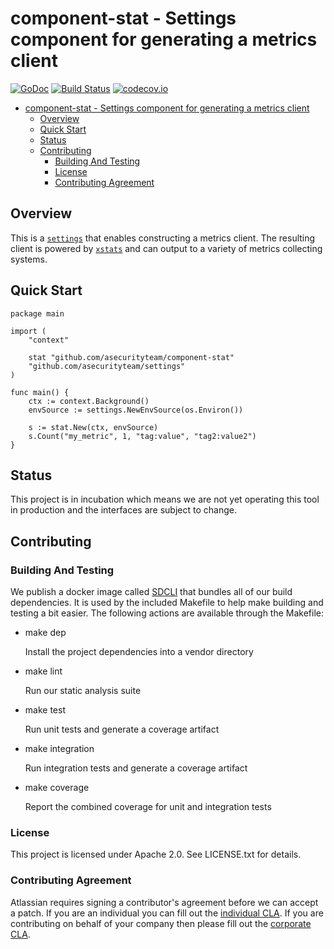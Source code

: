 <a id="markdown-component-stat---settings-component-for-generating-a-metrics-client" name="component-stat---settings-component-for-generating-a-metrics-client"></a>
# component-stat - Settings component for generating a metrics client
[![GoDoc](https://godoc.org/github.com/asecurityteam/component-stat?status.svg)](https://godoc.org/github.com/asecurityteam/component-stat)
[![Build Status](https://travis-ci.org/asecurityteam/component-stat.png?branch=master)](https://travis-ci.org/asecurityteam/component-stat)
[![codecov.io](https://codecov.io/github/asecurityteam/component-stat/coverage.svg?branch=master)](https://codecov.io/github/asecurityteam/component-stat?branch=master)

<!-- TOC -->

- [component-stat - Settings component for generating a metrics client](#component-stat---settings-component-for-generating-a-metrics-client)
    - [Overview](#overview)
    - [Quick Start](#quick-start)
    - [Status](#status)
    - [Contributing](#contributing)
        - [Building And Testing](#building-and-testing)
        - [License](#license)
        - [Contributing Agreement](#contributing-agreement)

<!-- /TOC -->

<a id="markdown-overview" name="overview"></a>
## Overview

This is a [`settings`](https://github.com/asecurityteam/settings) that enables
constructing a metrics client. The resulting client is powered by
[`xstats`](https://github.com/rs/xstats) and can output to a variety of metrics
collecting systems.

<a id="markdown-quick-start" name="quick-start"></a>
## Quick Start

```golang
package main

import (
    "context"

    stat "github.com/asecurityteam/component-stat"
    "github.com/asecurityteam/settings"
)

func main() {
    ctx := context.Background()
    envSource := settings.NewEnvSource(os.Environ())

    s := stat.New(ctx, envSource)
    s.Count("my_metric", 1, "tag:value", "tag2:value2")
}
```

<a id="markdown-status" name="status"></a>
## Status

This project is in incubation which means we are not yet operating this tool in
production and the interfaces are subject to change.

<a id="markdown-contributing" name="contributing"></a>
## Contributing

<a id="markdown-building-and-testing" name="building-and-testing"></a>
### Building And Testing

We publish a docker image called [SDCLI](https://github.com/asecurityteam/sdcli) that
bundles all of our build dependencies. It is used by the included Makefile to help
make building and testing a bit easier. The following actions are available through
the Makefile:

-   make dep

    Install the project dependencies into a vendor directory

-   make lint

    Run our static analysis suite

-   make test

    Run unit tests and generate a coverage artifact

-   make integration

    Run integration tests and generate a coverage artifact

-   make coverage

    Report the combined coverage for unit and integration tests

<a id="markdown-license" name="license"></a>
### License

This project is licensed under Apache 2.0. See LICENSE.txt for details.

<a id="markdown-contributing-agreement" name="contributing-agreement"></a>
### Contributing Agreement

Atlassian requires signing a contributor's agreement before we can accept a patch. If
you are an individual you can fill out the [individual
CLA](https://na2.docusign.net/Member/PowerFormSigning.aspx?PowerFormId=3f94fbdc-2fbe-46ac-b14c-5d152700ae5d).
If you are contributing on behalf of your company then please fill out the [corporate
CLA](https://na2.docusign.net/Member/PowerFormSigning.aspx?PowerFormId=e1c17c66-ca4d-4aab-a953-2c231af4a20b).

